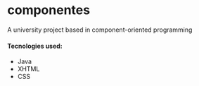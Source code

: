 # componentes
A university project based in component-oriented programming

#### Tecnologies used:
- Java
- XHTML
- CSS
